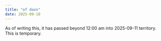```yaml
---
title: "of doon"
date: 2025-09-10
---
```


As of writing this, it has passed beyond 12:00 am into 2025-09-11 territory.
This is temporary.
